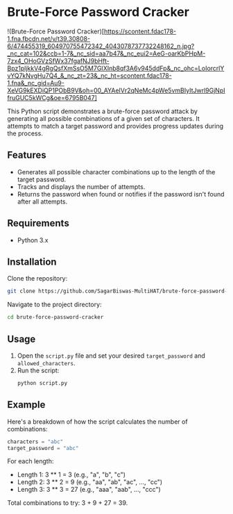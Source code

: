 
# Brute-Force Password Cracker

!(Brute-Force Password Cracker)[https://scontent.fdac178-1.fna.fbcdn.net/v/t39.30808-6/474455319_604970755472342_4043078737732248162_n.jpg?_nc_cat=102&ccb=1-7&_nc_sid=aa7b47&_nc_eui2=AeG-oarKbPHpM-7zx4_OHoGVzSfWx37fgafNJ9bHft-Bpz1pljkkV4gRgQsfXmSsO5M7GIXInb8qf3A6v945ddFp&_nc_ohc=LoIorcrlYvYQ7kNvgHu7Q4_&_nc_zt=23&_nc_ht=scontent.fdac178-1.fna&_nc_gid=Au9-XeVG9kEXDiQP1PObB9V&oh=00_AYAeIVr2qNeMc4pWe5vmBIyItJwrl9GjNpIfruGUC5kWCg&oe=6795B047]

This Python script demonstrates a brute-force password attack by generating all possible combinations of a given set of characters. It attempts to match a target password and provides progress updates during the process.

## Features

- Generates all possible character combinations up to the length of the target password.
- Tracks and displays the number of attempts.
- Returns the password when found or notifies if the password isn't found after all attempts.

## Requirements

- Python 3.x

## Installation

Clone the repository:

```bash
git clone https://github.com/SagarBiswas-MultiHAT/brute-force-password-cracker.git
```

Navigate to the project directory:

```bash
cd brute-force-password-cracker
```

## Usage

1. Open the `script.py` file and set your desired `target_password` and `allowed_characters`.
2. Run the script:
   ```bash
   python script.py
   ```

## Example

Here's a breakdown of how the script calculates the number of combinations:

```python
characters = "abc"
target_password = "abc"
```

For each length:
- Length 1: 3 ** 1 = 3 (e.g., "a", "b", "c")
- Length 2: 3 ** 2 = 9 (e.g., "aa", "ab", "ac", ..., "cc")
- Length 3: 3 ** 3 = 27 (e.g., "aaa", "aab", ..., "ccc")

Total combinations to try: 3 + 9 + 27 = 39.

